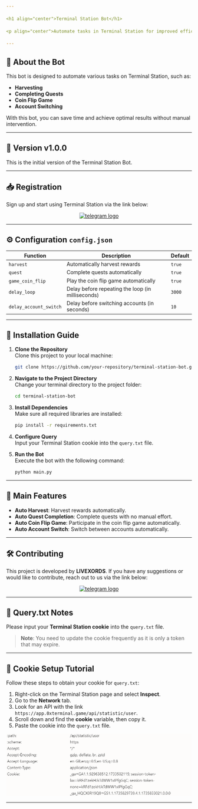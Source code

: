 ```yaml
---

<h1 align="center">Terminal Station Bot</h1>

<p align="center">Automate tasks in Terminal Station for improved efficiency and results!</p>

---
```


## 🚀 **About the Bot**

This bot is designed to automate various tasks on Terminal Station, such as:

- **Harvesting**
- **Completing Quests**
- **Coin Flip Game**
- **Account Switching**

With this bot, you can save time and achieve optimal results without manual intervention.

---

## 🌟 **Version v1.0.0**

This is the initial version of the Terminal Station Bot.

---

## 📥 **Registration**

Sign up and start using Terminal Station via the link below:

<div align="center">
  <a href="https://t.me/terminalgame_bot/terminalgame?startapp=TSATMM8E&startApp=TSATMM8E" target="_blank">
    <img src="https://img.shields.io/static/v1?message=TerminalStation&logo=telegram&label=&color=2CA5E0&logoColor=white&labelColor=&style=for-the-badge" height="25" alt="telegram logo" />
  </a>
</div>

---

## ⚙️ **Configuration `config.json`**

| **Function**           | **Description**                                     | **Default** |
| ---------------------- | --------------------------------------------------- | ----------- |
| `harvest`              | Automatically harvest rewards                        | `true`      |
| `quest`                | Complete quests automatically                       | `true`      |
| `game_coin_flip`       | Play the coin flip game automatically               | `true`      |
| `delay_loop`           | Delay before repeating the loop (in milliseconds)   | `3000`      |
| `delay_account_switch` | Delay before switching accounts (in seconds)        | `10`        |

---

## 📖 **Installation Guide**

1. **Clone the Repository**  
   Clone this project to your local machine:

   ```bash
   git clone https://github.com/your-repository/terminal-station-bot.git
   ```

2. **Navigate to the Project Directory**  
   Change your terminal directory to the project folder:

   ```bash
   cd terminal-station-bot
   ```

3. **Install Dependencies**  
   Make sure all required libraries are installed:

   ```bash
   pip install -r requirements.txt
   ```

4. **Configure Query**  
   Input your Terminal Station cookie into the `query.txt` file.

5. **Run the Bot**  
   Execute the bot with the following command:

   ```bash
   python main.py
   ```

---

## 🚀 **Main Features**

- **Auto Harvest**: Harvest rewards automatically.
- **Auto Quest Completion**: Complete quests with no manual effort.
- **Auto Coin Flip Game**: Participate in the coin flip game automatically.
- **Auto Account Switch**: Switch between accounts automatically.

---

## 🛠️ **Contributing**

This project is developed by **LIVEXORDS**. If you have any suggestions or would like to contribute, reach out to us via the link below:

<div align="center">
  <a href="https://t.me/livexordsscript" target="_blank">
    <img src="https://img.shields.io/static/v1?message=Livexords&logo=telegram&label=&color=2CA5E0&logoColor=white&labelColor=&style=for-the-badge" height="25" alt="telegram logo" />
  </a>
</div>

---

## 📄 **Query.txt Notes**

Please input your **Terminal Station cookie** into the `query.txt` file. 

> **Note**: You need to update the cookie frequently as it is only a token that may expire.

---

## 📸 **Cookie Setup Tutorial**

Follow these steps to obtain your cookie for `query.txt`:

1. Right-click on the Terminal Station page and select **Inspect**.
2. Go to the **Network** tab.
3. Look for an API with the link `https://app.0xterminal.game/api/statistic/user`.
4. Scroll down and find the **cookie** variable, then copy it.
5. Paste the cookie into the `query.txt` file.

<div align="center">
  <img src="tutorial.png" width="600" alt="Cookie Setup Tutorial"/>
</div>

---